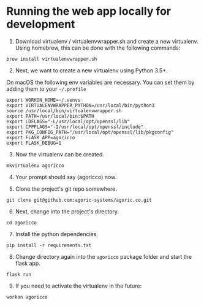 # Running the web app locally for development

1) Download virtualenv / virtualenvwrapper.sh and create a new virtualenv. Using homebrew, this can be done with the following commands:

`brew install virtualenvwrapper.sh`

2) Next, we want to create a new virtualenv using Python 3.5+.

On macOS the following env variables are necessary. You can set them by adding them to your `~/.profile`

```
export WORKON_HOME=~/.venvs
export VIRTUALENVWRAPPER_PYTHON=/usr/local/bin/python3
source /usr/local/bin/virtualenvwrapper.sh
export PATH=/usr/local/bin:$PATH
export LDFLAGS="-L/usr/local/opt/openssl/lib"
export CPPFLAGS="-I/usr/local/opt/openssl/include"
export PKG_CONFIG_PATH="/usr/local/opt/openssl/lib/pkgconfig"
export FLASK_APP=agoricco
export FLASK_DEBUG=1
```

3) Now the virtualenv can be created.

`mkvirtualenv agoricco`

4) Your prompt should say (agoricco) now.

5) Clone the project's git repo somewhere.

`git clone git@github.com:agoric-systems/agoric.co.git`

6) Next, change into the project's directory.

`cd agoricco`

7) Install the python dependencies.

`pip install -r requirements.txt`

8) Change directory again into the `agoricco` package folder and start the flask app.

`flask run`

9) If you need to activate the virtualenv in the future:

`workon agoricco`

